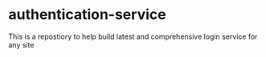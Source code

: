 # authentication-service
This is a repostiory to help build latest and comprehensive login service for any site
